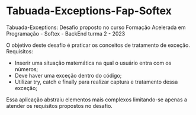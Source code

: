 # Tabuada-Exceptions-Fap-Softex
Tabuada-Exceptions: Desafio proposto no curso Formação Acelerada em Programação - Softex - BackEnd turma 2 - 2023

O objetivo deste desafio é praticar os conceitos de tratamento de exceção. Requisitos:

- Inserir uma situação matemática na qual o usuário entra com os números;
- Deve haver uma exceção dentro do código;
- Utilizar try, catch e finally para realizar captura e tratamento dessa exceção;

Essa aplicação abstraiu elementos mais complexos limitando-se apenas a atender os requisitos propostos no desafio.